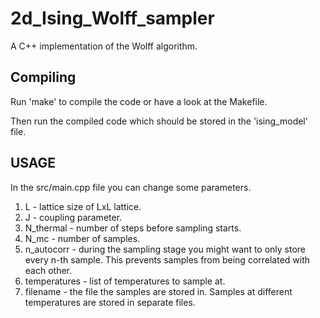 # 2d_Ising_Wolff_sampler
A C++ implementation of the Wolff algorithm.

## Compiling
Run 'make' to compile the code or have a look at the Makefile.

Then run the compiled code which should be stored in  the 'ising_model' file. 

## USAGE
In the src/main.cpp file you can change some parameters.
  1. L - lattice size of LxL lattice.
  2. J - coupling parameter.
  3. N_thermal - number of steps before sampling starts.
  4. N_mc - number of samples.
  5. n_autocorr - during the sampling stage you might want to only store every n-th sample. This prevents samples from being correlated with each other.
  6. temperatures - list of temperatures to sample at.
  7. filename - the file the samples are stored in. Samples at different temperatures are stored in separate files.
